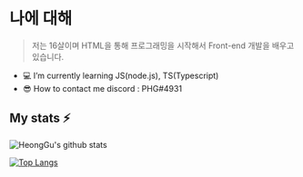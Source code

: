 # 나에 대해

> 저는 16살이며 HTML을 통해 프로그래밍을 시작해서 Front-end 개발을 배우고있습니다.
- 💻  I’m currently learning JS(node.js), TS(Typescript)
- 😎  How to contact me discord : PHG#4931

## My stats ⚡
![HeongGu's github stats](https://github-readme-stats.vercel.app/api?username=HyeongGu0401&show_icons=true&theme=solarized-light)


[![Top Langs](https://github-readme-stats.vercel.app/api/top-langs/?username=HyeongGu0401&layout=compact)](https://github.com/HyeongGu0401/github-readme-stats)
